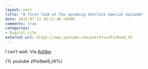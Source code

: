 ```yaml
---
layout: post
title: "A first look at the upcoming Sherlock special episode"
date: 2015-07-13 19:17:40 +0200
comments: true
categories: 
- Digital Life
external-url: https://www.youtube.com/watch?v=zPio9ae9_HI
---
```


I can’t wait. Via [Kottke](http://kottke.org/15/07/trailer-for-the-sherlock-christmas-special):

{% youtube zPio9ae9_HI%}